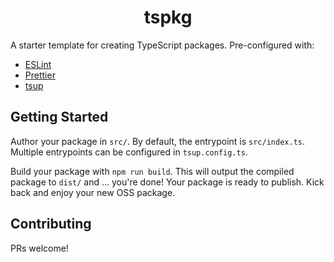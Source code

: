 <h1 align="center">tspkg</h1>

A starter template for creating TypeScript packages. Pre-configured with:

- [ESLint](https://eslint.org/)
- [Prettier](https://prettier.io/)
- [tsup](https://tsup.egoist.dev/)

## Getting Started

Author your package in `src/`. By default, the entrypoint is `src/index.ts`. Multiple entrypoints can be configured in `tsup.config.ts`.

Build your package with `npm run build`. This will output the compiled package to `dist/` and ... you're done! Your package is ready to publish. Kick back and enjoy your new OSS package.

## Contributing

PRs welcome!
